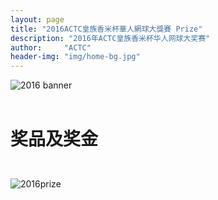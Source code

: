 ```yaml
---
layout: page
title: "2016ACTC皇族香米杯華人網球大獎賽 Prize"
description: "2016年ACTC皇族香米杯华人网球大奖赛"
author:     "ACTC"
header-img: "img/home-bg.jpg"
---
```

<div class="row text-center">
  <div class="col-xs-12 col-sm-12 col-md-12 col-lg-12">
    <img class="img-responsive" src="https://c2.staticflickr.com/6/5457/30883334701_0acc2d860f_h.jpg" alt="2016 banner" />
  </div>
</div>

<br>

<h1><p class="text-center">奖品及奖金</p></h1>
<br>

<div class="row text-center">
  <div class="col-xs-12 col-sm-12 col-md-12 col-lg-12">
    <img class="img-responsive" src="https://c1.staticflickr.com/6/5527/30652724400_5b4bfa1d87_o.jpg"  alt="2016prize" />
  </div>
</div>
